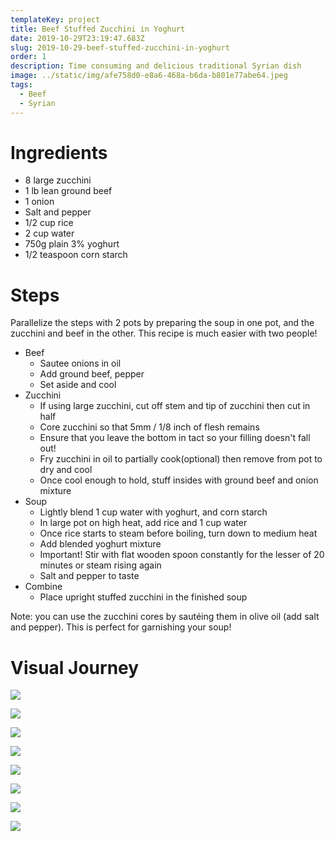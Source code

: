 ```yaml
---
templateKey: project
title: Beef Stuffed Zucchini in Yoghurt
date: 2019-10-29T23:19:47.683Z
slug: 2019-10-29-beef-stuffed-zucchini-in-yoghurt
order: 1
description: Time consuming and delicious traditional Syrian dish
image: ../static/img/afe758d0-e8a6-468a-b6da-b801e77abe64.jpeg
tags:
  - Beef
  - Syrian
---
```


# Ingredients

- 8 large zucchini
- 1 lb lean ground beef
- 1 onion
- Salt and pepper
- 1/2 cup rice
- 2 cup water
- 750g plain 3% yoghurt
- 1/2 teaspoon corn starch

# Steps

Parallelize the steps with 2 pots by preparing the soup in one pot, and the zucchini and beef in the other. This recipe is much easier with two people!

- Beef
  - Sautee onions in oil
  - Add ground beef, pepper
  - Set aside and cool
- Zucchini
  - If using large zucchini, cut off stem and tip of zucchini then cut in half
  - Core zucchini so that 5mm / 1/8 inch of flesh remains
  - Ensure that you leave the bottom in tact so your filling doesn't fall out!
  - Fry zucchini in oil to partially cook(optional) then remove from pot to dry and cool
  - Once cool enough to hold, stuff insides with ground beef and onion mixture
- Soup
  - Lightly blend 1 cup water with yoghurt, and corn starch
  - In large pot on high heat, add rice and 1 cup water
  - Once rice starts to steam before boiling, turn down to medium heat
  - Add blended yoghurt mixture
  - Important! Stir with flat wooden spoon constantly for the lesser of 20 minutes or steam rising again
  - Salt and pepper to taste
- Combine
  - Place upright stuffed zucchini in the finished soup

Note: you can use the zucchini cores by sautéing them in olive oil (add salt and pepper). This is perfect for garnishing your soup!

# Visual Journey

![](/img/b56c0ecb-e40a-46a7-84ae-2291ff94b508.jpeg)

![](/img/0fede0cf-2a5e-4276-9ff1-08ea1ad91300.jpeg)

![](/img/401763b3-65e7-4067-ac6e-3e6276f948fa.jpeg)

![](/img/391cfc1b-f8eb-4556-a4bb-76f975a86a45.jpeg)

![](/img/2100730f-5c5c-481d-9865-cb7249a16780.jpeg)

![](/img/418edf34-f48a-4fde-9484-fa73ca4a754e.jpeg)

![](/img/8a8b1a46-9fda-4a0d-ae06-f18f7a392b25.jpeg)

![](/img/3babae0a-197b-4a53-9aac-fa931c912335.jpeg)
